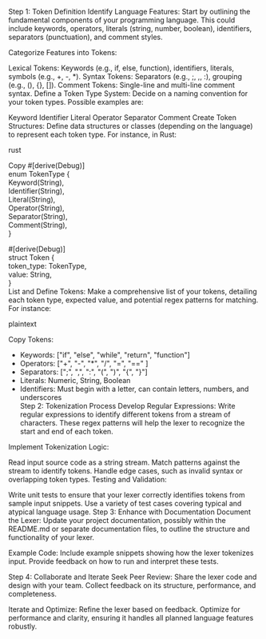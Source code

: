 Step 1: Token Definition
Identify Language Features:
Start by outlining the fundamental components of your programming language. This could include keywords, operators, literals (string, number, boolean), identifiers, separators (punctuation), and comment styles.

Categorize Features into Tokens:

Lexical Tokens: Keywords (e.g., if, else, function), identifiers, literals, symbols (e.g., +, -, *).
Syntax Tokens: Separators (e.g., ;, ,, :), grouping (e.g., (), {}, []).
Comment Tokens: Single-line and multi-line comment syntax.
Define a Token Type System:
Decide on a naming convention for your token types. Possible examples are:

Keyword
Identifier
Literal
Operator
Separator
Comment
Create Token Structures:
Define data structures or classes (depending on the language) to represent each token type. For instance, in Rust:

rust

Copy
#[derive(Debug)]  
enum TokenType {  
    Keyword(String),  
    Identifier(String),  
    Literal(String),  
    Operator(String),  
    Separator(String),  
    Comment(String),  
}

#[derive(Debug)]  
struct Token {  
    token_type: TokenType,  
    value: String,  
}  
List and Define Tokens:
Make a comprehensive list of your tokens, detailing each token type, expected value, and potential regex patterns for matching. For instance:

plaintext

Copy
Tokens:  
- Keywords: ["if", "else", "while", "return", "function"]  
- Operators: ["+", "-", "*", "/", "=", "==" ]  
- Separators: [";", ",", ":", "(", ")", "{", "}"]  
- Literals: Numeric, String, Boolean  
- Identifiers: Must begin with a letter, can contain letters, numbers, and underscores  
Step 2: Tokenization Process
Develop Regular Expressions:
Write regular expressions to identify different tokens from a stream of characters. These regex patterns will help the lexer to recognize the start and end of each token.

Implement Tokenization Logic:

Read input source code as a string stream.
Match patterns against the stream to identify tokens.
Handle edge cases, such as invalid syntax or overlapping token types.
Testing and Validation:

Write unit tests to ensure that your lexer correctly identifies tokens from sample input snippets.
Use a variety of test cases covering typical and atypical language usage.
Step 3: Enhance with Documentation
Document the Lexer:
Update your project documentation, possibly within the README.md or separate documentation files, to outline the structure and functionality of your lexer.

Example Code:
Include example snippets showing how the lexer tokenizes input. Provide feedback on how to run and interpret these tests.

Step 4: Collaborate and Iterate
Seek Peer Review:
Share the lexer code and design with your team. Collect feedback on its structure, performance, and completeness.

Iterate and Optimize:
Refine the lexer based on feedback. Optimize for performance and clarity, ensuring it handles all planned language features robustly.
